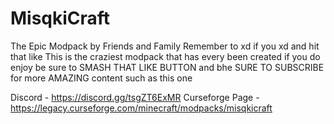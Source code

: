 # MisqkiCraft
The Epic Modpack by Friends and Family 
Remember to xd if you xd and hit that like
This is the craziest modpack that has every been created if you do enjoy be sure to SMASH THAT LIKE BUTTON and bhe SURE TO SUBSCRIBE for more AMAZING
 content such as this one

Discord - https://discord.gg/tsgZT6ExMR
Curseforge Page - https://legacy.curseforge.com/minecraft/modpacks/misqkicraft